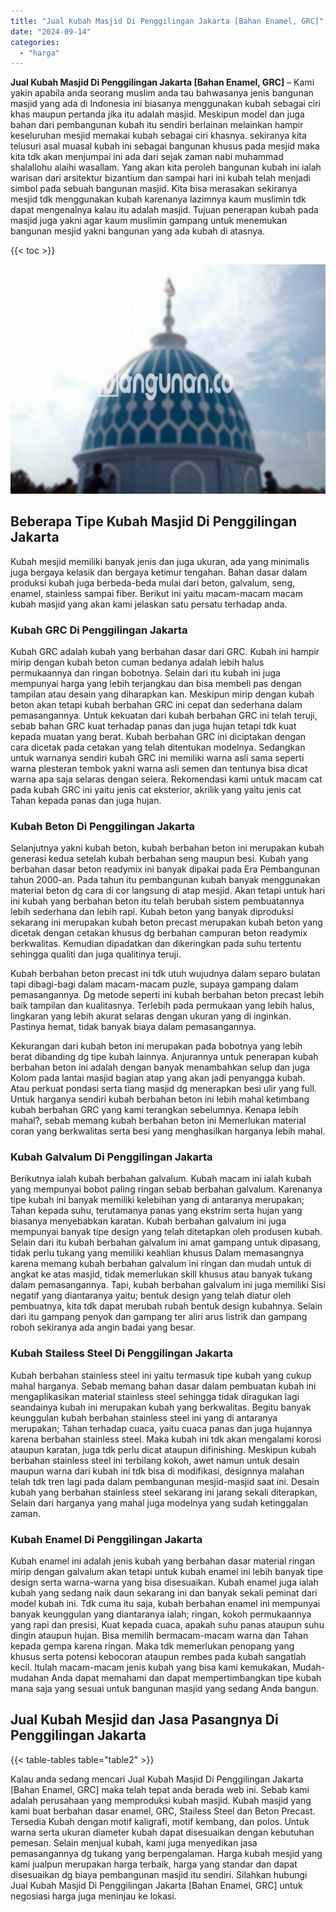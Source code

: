 ```yaml
---
title: "Jual Kubah Masjid Di Penggilingan Jakarta [Bahan Enamel, GRC]"
date: "2024-09-14"
categories: 
  - "harga"
---
```


**Jual Kubah Masjid Di Penggilingan Jakarta \[Bahan Enamel, GRC\]** – Kami yakin apabila anda seorang muslim anda tau bahwasanya jenis bangunan masjid yang ada di Indonesia ini biasanya menggunakan kubah sebagai ciri khas maupun pertanda jika itu adalah masjid. Meskipun model dan juga bahan dari pembangunan kubah itu sendiri berlainan melainkan hampir keseluruhan mesjid memakai kubah sebagai ciri khasnya. sekiranya kita telusuri asal muasal kubah ini sebagai bangunan khusus pada mesjid maka kita tdk akan menjumpai ini ada dari sejak zaman nabi muhammad shalallohu alaihi wasallam. Yang akan kita peroleh bangunan kubah ini ialah warisan dari arsitektur bizantium dan sampai hari ini kubah telah menjadi simbol pada sebuah bangunan masjid. Kita bisa merasakan sekiranya mesjid tdk menggunakan kubah karenanya lazimnya kaum muslimin tdk dapat mengenalnya kalau itu adalah masjid. Tujuan penerapan kubah pada masjid juga yakni agar kaum muslimin gampang untuk menemukan bangunan mesjid yakni bangunan yang ada kubah di atasnya.

{{< toc >}}

![Jual Kubah Masjid Di Penggilingan Jakarta [Bahan Enamel, GRC]](/images/jual-kubah-masjid-44.png)

## Beberapa Tipe Kubah Masjid Di Penggilingan Jakarta

Kubah mesjid memiliki banyak jenis dan juga ukuran, ada yang minimalis juga bergaya kelasik dan bergaya ketimur tengahan. Bahan dasar dalam produksi kubah juga berbeda-beda mulai dari beton, galvalum, seng, enamel, stainless sampai fiber. Berikut ini yaitu macam-macam macam kubah masjid yang akan kami jelaskan satu persatu terhadap anda.

### Kubah GRC Di Penggilingan Jakarta

Kubah GRC adalah kubah yang berbahan dasar dari GRC. Kubah ini hampir mirip dengan kubah beton cuman bedanya adalah lebih halus permukaannya dan ringan bobotnya. Selain dari itu kubah ini juga mempunyai harga yang lebih terjangkau dan bisa membeli pas dengan tampilan atau desain yang diharapkan kan. Meskipun mirip dengan kubah beton akan tetapi kubah berbahan GRC ini cepat dan sederhana dalam pemasangannya. Untuk kekuatan dari kubah berbahan GRC ini telah teruji, sebab bahan GRC kuat terhadap panas dan juga hujan tetapi tdk kuat kepada muatan yang berat. Kubah berbahan GRC ini diciptakan dengan cara dicetak pada cetakan yang telah ditentukan modelnya. Sedangkan untuk warnanya sendiri kubah GRC ini memiliki warna asli sama seperti warna plesteran tembok yakni warna asli semen dan tentunya bisa dicat warna apa saja selaras dengan selera. Rekomendasi kami untuk macam cat pada kubah GRC ini yaitu jenis cat eksterior, akrilik yang yaitu jenis cat Tahan kepada panas dan juga hujan.

### Kubah Beton Di Penggilingan Jakarta

Selanjutnya yakni kubah beton, kubah berbahan beton ini merupakan kubah generasi kedua setelah kubah berbahan seng maupun besi. Kubah yang berbahan dasar beton readymix ini banyak dipakai pada Era Pembangunan tahun 2000-an. Pada tahun itu pembangunan kubah banyak menggunakan material beton dg cara di cor langsung di atap mesjid. Akan tetapi untuk hari ini kubah yang berbahan beton itu telah berubah sistem pembuatannya lebih sederhana dan lebih rapi. Kubah beton yang banyak diproduksi sekarang ini merupakan kubah beton precast merupakan kubah beton yang dicetak dengan cetakan khusus dg berbahan campuran beton readymix berkwalitas. Kemudian dipadatkan dan dikeringkan pada suhu tertentu sehingga qualiti dan juga qualitinya teruji.

Kubah berbahan beton precast ini tdk utuh wujudnya dalam separo bulatan tapi dibagi-bagi dalam macam-macam puzle, supaya gampang dalam pemasangannya. Dg metode seperti ini kubah berbahan beton precast lebih baik tampilan dan kualitasnya. Terlebih pada permukaan yang lebih halus, lingkaran yang lebih akurat selaras dengan ukuran yang di inginkan. Pastinya hemat, tidak banyak biaya dalam pemasangannya.

Kekurangan dari kubah beton ini merupakan pada bobotnya yang lebih berat dibanding dg tipe kubah lainnya. Anjurannya untuk penerapan kubah berbahan beton ini adalah dengan banyak menambahkan selup dan juga Kolom pada lantai masjid bagian atap yang akan jadi penyangga kubah. Atau perkuat pondasi serta tiang masjid dg menerapkan besi ulir yang full. Untuk harganya sendiri kubah berbahan beton ini lebih mahal ketimbang kubah berbahan GRC yang kami terangkan sebelumnya. Kenapa lebih mahal?, sebab memang kubah berbahan beton ini Memerlukan material coran yang berkwalitas serta besi yang menghasilkan harganya lebih mahal.

### Kubah Galvalum Di Penggilingan Jakarta

Berikutnya ialah kubah berbahan galvalum. Kubah macam ini ialah kubah yang mempunyai bobot paling ringan sebab berbahan galvalum. Karenanya tipe kubah ini banyak memiliki kelebihan yang di antaranya merupakan; Tahan kepada suhu, terutamanya panas yang ekstrim serta hujan yang biasanya menyebabkan karatan. Kubah berbahan galvalum ini juga mempunyai banyak tipe design yang telah ditetapkan oleh produsen kubah. Selain dari itu kubah berbahan galvalum ini amat gampang untuk dipasang, tidak perlu tukang yang memiliki keahlian khusus Dalam memasangnya karena memang kubah berbahan galvalum ini ringan dan mudah untuk di angkat ke atas masjid, tidak memerlukan skill khusus atau banyak tukang dalam pemasangannya. Tapi, kubah berbahan galvalum ini juga memiliki Sisi negatif yang diantaranya yaitu; bentuk design yang telah diatur oleh pembuatnya, kita tdk dapat merubah rubah bentuk design kubahnya. Selain dari itu gampang penyok dan gampang ter aliri arus listrik dan gampang roboh sekiranya ada angin badai yang besar.

### Kubah Stailess Steel Di Penggilingan Jakarta

Kubah berbahan stainless steel ini yaitu termasuk tipe kubah yang cukup mahal harganya. Sebab memang bahan dasar dalam pembuatan kubah ini mengaplikasikan material stainless steel sehingga tidak diragukan lagi seandainya kubah ini merupakan kubah yang berkwalitas. Begitu banyak keunggulan kubah berbahan stainless steel ini yang di antaranya merupakan; Tahan terhadap cuaca, yaitu cuaca panas dan juga hujannya karena berbahan stainless steel. Maka kubah ini tdk akan mengalami korosi ataupun karatan, juga tdk perlu dicat ataupun difinishing. Meskipun kubah berbahan stainless steel ini terbilang kokoh, awet namun untuk desain maupun warna dari kubah ini tdk bisa di modifikasi, designnya malahan telah tdk tren lagi pada dalam pembangunan mesjid-masjid saat ini. Desain kubah yang berbahan stainless steel sekarang ini jarang sekali diterapkan, Selain dari harganya yang mahal juga modelnya yang sudah ketinggalan zaman.

### Kubah Enamel Di Penggilingan Jakarta

Kubah enamel ini adalah jenis kubah yang berbahan dasar material ringan mirip dengan galvalum akan tetapi untuk kubah enamel ini lebih banyak tipe design serta warna-warna yang bisa disesuaikan. Kubah enamel juga ialah kubah yang sedang naik daun sekarang ini dan banyak sekali peminat dari model kubah ini. Tdk cuma itu saja, kubah berbahan enamel ini mempunyai banyak keunggulan yang diantaranya ialah; ringan, kokoh permukaannya yang rapi dan presisi, Kuat kepada cuaca, apakah suhu panas ataupun suhu dingin ataupun hujan. Bisa memilih bermacam-macam warna dan Tahan kepada gempa karena ringan. Maka tdk memerlukan penopang yang khusus serta potensi kebocoran ataupun rembes pada kubah sangatlah kecil. Itulah macam-macam jenis kubah yang bisa kami kemukakan, Mudah-mudahan Anda dapat memahami dan dapat mempertimbangkan tipe kubah mana saja yang sesuai untuk bangunan masjid yang sedang Anda bangun.

## Jual Kubah Mesjid dan Jasa Pasangnya Di Penggilingan Jakarta

{{< table-tables table="table2" >}}

Kalau anda sedang mencari Jual Kubah Masjid Di Penggilingan Jakarta \[Bahan Enamel, GRC\] maka telah tepat anda berada web ini. Sebab kami adalah perusahaan yang memproduksi kubah masjid. Kubah masjid yang kami buat berbahan dasar enamel, GRC, Stailess Steel dan Beton Precast. Tersedia Kubah dengan motif kaligrafi, motif kembang, dan polos. Untuk warna serta ukuran diameter kubah dapat disesuaikan dengan kebutuhan pemesan. Selain menjual kubah, kami juga menyedikan jasa pemasangannya dg tukang yang berpengalaman. Harga kubah mesjid yang kami jualpun merupakan harga terbaik, harga yang standar dan dapat disesuaikan dg biaya pembangunan masjid itu sendiri. Silahkan hubungi Jual Kubah Masjid Di Penggilingan Jakarta \[Bahan Enamel, GRC\] untuk negosiasi harga juga meninjau ke lokasi.
